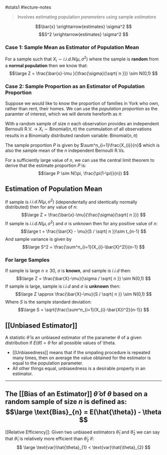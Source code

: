 #stats1 #lecture-notes 
> Involves estimating population *parameters* using sample *estimators*

$$\bar{x} \xrightarrow{estimates} \sigma^2 $$
$$S^2 \xrightarrow{estimates} \sigma^2 $$  

### Case 1: Sample Mean as Estimator of Population Mean

For a sample such that $X_{i}\sim i.i.d.N(\mu, \sigma^2)$ where the sample is **random** from a **normal population** then we know that: 
$$\large 
Z = \frac{\bar{x}-\mu }{\frac{\sigma}{\sqrt{ n }}} \sim N(0,1)
$$ 
### Case 2: Sample Proportion as an Estimator of Population Proportion

Suppose we would like to know the proportion of families in York who own, rather than rent, their homes. We can use the *population proportion* as the paramter of interest, which we will denote hereforth as $\pi$ 

With a random sample of size $n$ each observation provides an independent Bernoulli R.V. -> $X_{i} \sim \text{Binomial}(n,\pi)$ the cummulation of all observations results in a Binomially distributed random variable: $\text{Binomial}(n, \pi)$ 

The sample proportion $P$ is given by $\sum^n_{i=1}\frac{X_{i}}{n}$ which is also the sample mean of the $n$ independent Bernoulli R.Vs. 

For a sufficiently large value of $n$, we can use the central limit theorem to derive that the estimate proportion $P$ is:
$$\large
P \sim N(\pi, \frac{\pi(1-\pi)}{n})
$$
## Estimation of Population Mean 
If sample is $i.i.d.N(\mu, \sigma^2)$ (idependentally and identically normally distributed) then for any value of $n$: 
$$\large
Z = \frac{\bar{x}-\mu}{\frac{\sigma}{\sqrt{ n }}}
$$
If sample is $i.i.d.N(\mu, \sigma^2)$ and $\sigma$ is unknown then for any positive value of $n$:
$$\large
t = \frac{\bar{X} - \mu}{S / \sqrt{ n }}\sim t_{n-1}
$$
And sample variance is given by
$$\large
S^2 = \frac{\sum^n_{i=1}(X_{i}-\bar{X}^2)}{n-1}
$$
### For large Samples
If sample is large $n \ge 30$, $\sigma$ is **known**, and sample is $i.i.d$ then:
$$\large
Z = \frac{\bar{X}-\mu}{\sigma / \sqrt{ n }} \sim N(0,1)
$$
If sample is large, sample is $i.i.d$ and $\sigma$ is **unknown** then: 
$$\large
Z \approx \frac{\bar{X}-\mu}{S / \sqrt{ n }} \sim N(0,1)
$$
Where $S$ is the sample standard deviation: 
$$\large
S = \sqrt{\frac{\sum^n_{i=1}(X_{i}-\bar{X})^2}{n-1}}
$$
## [[Unbiased Estimator]]
 A statistic $\hat{\theta}$ is an unbiased estimator of the parameter $\theta$ of a given distribution if $E(\hat{\theta}) = \theta$ for all possible values of \theta. 
- [[Unbiasedness]] means that if the smpaling procedure is repeated many times, then on average the value obtained for the estimator is equal to the population parameter. 
- All other things equal, unbiasedness is a desirable property in an estimator. 
---
The [[Bias of an Estimator]] $\hat{\theta}$ of $\theta$ based on a random sample of size $n$ is defined as: 
$$\large
\text{Bias}_{n} = E(\hat{\theta}) - \theta
$$
---
 [[Relative Efficiency]]: Given two unbiased estimators $\hat{\theta}_{1}$ and $\hat{\theta}_{2}$ we can say that $\hat{\theta}_{1}$ is relatively more efficient than $\hat{\theta}_{2}$ if: 
$$ \large
\text{var}\hat{\theta}_{1} < \text{var}\hat{\theta}_{2}
$$



